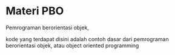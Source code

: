 # Materi PBO
Pemrograman berorientasi objek,


kode yang terdapat disini adalah contoh dasar dari pemrograman berorientasi objek, atau object oriented programming
